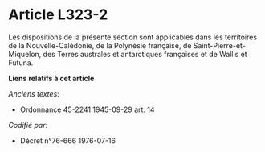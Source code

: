 # Article L323-2

Les dispositions de la présente section sont applicables dans les territoires de la Nouvelle-Calédonie, de la Polynésie
française, de Saint-Pierre-et- Miquelon, des Terres australes et antarctiques françaises et de Wallis et Futuna.

**Liens relatifs à cet article**

_Anciens textes_:

  - Ordonnance 45-2241 1945-09-29 art. 14

_Codifié par_:

  - Décret n°76-666 1976-07-16
